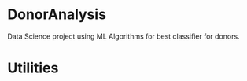 # DonorAnalysis

Data Science project using ML Algorithms for best classifier for donors.

# Utilities



